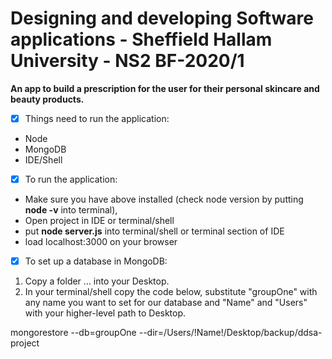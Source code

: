 # Designing and developing Software applications - Sheffield Hallam University - NS2 BF-2020/1

**An app to build a prescription for the user for their personal skincare and beauty products.**



- [x] Things need to run the application: 
* Node 
* MongoDB 
* IDE/Shell



- [x] To run the application:
* Make sure you have above installed (check node version by putting **node -v** into terminal), 
* Open project in IDE or terminal/shell 
* put **node server.js** into terminal/shell or terminal section of IDE
* load localhost:3000 on your browser


- [x] To set up a database in MongoDB:
1. Copy a folder ... into your Desktop.
2. In your terminal/shell copy the code below, substitute "groupOne" with any name you want to set for our database and "Name" and "Users" with your higher-level path to Desktop. 

mongorestore --db=groupOne --dir=/Users/!Name!/Desktop/backup/ddsa-project


